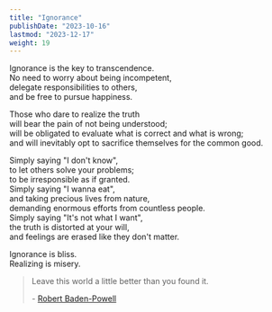 ```yaml
---
title: "Ignorance"
publishDate: "2023-10-16"
lastmod: "2023-12-17"
weight: 19
---
```


Ignorance is the key to transcendence.<br/>
No need to worry about being incompetent,<br/>
delegate responsibilities to others,<br/>
and be free to pursue happiness.<br/>

Those who dare to realize the truth<br/>
will bear the pain of not being understood;<br/>
will be obligated to evaluate what is correct and what is wrong;<br/>
and will inevitably opt to sacrifice themselves for the common good.<br/>

Simply saying "I don't know",<br/>
to let others solve your problems;<br/>
to be irresponsible as if granted.<br/>
Simply saying "I wanna eat",<br/>
and taking precious lives from nature,<br/>
demanding enormous efforts from countless people.<br/>
Simply saying "It's not what I want",<br/>
the truth is distorted at your will,<br/>
and feelings are erased like they don't matter.<br/>

Ignorance is bliss.<br/>
Realizing is misery.<br/>

> Leave this world a little better than you found it.
>
> \- [Robert Baden-Powell](https://www.goodreads.com/quotes/8830618-leave-this-world-a-little-better-than-you-found-it)
